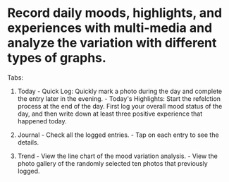 # Record daily moods, highlights, and experiences with multi-media and analyze the variation with different types of graphs.

Tabs:
  1. Today
    - Quick Log: Quickly mark a photo during the day and complete the entry later in the evening.
    - Today's Highlights: Start the refelction process at the end of the day. First log your overall mood status of the day, and then write down at least three positive experience that happened today.

  2. Journal
    - Check all the logged entries.
    - Tap on each entry to see the details.

  3. Trend
    - View the line chart of the mood variation analysis.
    - View the photo gallery of the randomly selected ten photos that previously logged.

